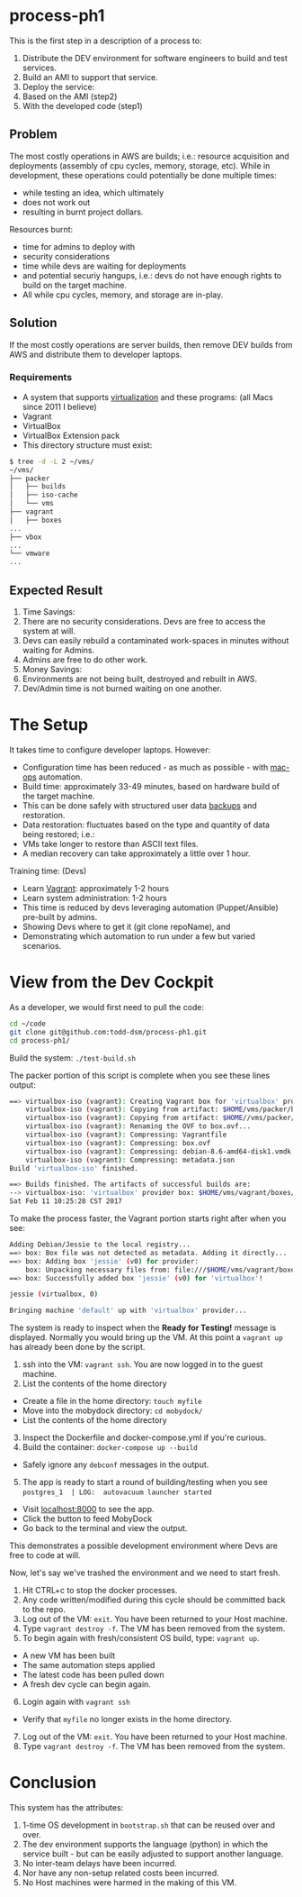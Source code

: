 # process-ph1

This is the first step in a description of a process to:

1. Distribute the DEV environment for software engineers to build and test services.
2. Build an AMI to support that service.
3. Deploy the service:
  1. Based on the AMI (step2) 
  2. With the developed code (step1) 


## Problem
The most costly operations in AWS are builds; i.e.: resource acquisition and deployments (assembly of cpu cycles, memory, storage, etc). While in development, these operations could potentially be done multiple times:
 * while testing an idea, which ultimately
 * does not work out
 * resulting in burnt project dollars.

Resources burnt:
 * time for admins to deploy with
  * security considerations
 * time while devs are waiting for deployments
  * and potential securiy hangups, i.e.: devs do not have enough rights to build on the target machine.
 * All while cpu cycles, memory, and storage are in-play.
 
## Solution
If the most costly operations are server builds, then remove DEV builds from AWS and distribute them to developer laptops.

### Requirements
* A system that supports [virtualization] and these programs: (all Macs since 2011 I believe)
 * Vagrant
 * VirtualBox
 * VirtualBox Extension pack
 * This directory structure must exist:
```bash
$ tree -d -L 2 ~/vms/
~/vms/
├── packer
│   ├── builds
│   ├── iso-cache
│   └── vms
├── vagrant
│   ├── boxes
...
├── vbox
...
└── vmware
...
```

## Expected Result
1. Time Savings:
 1. There are no security considerations. Devs are free to access the system at will.
 2. Devs can easily rebuild a contaminated work-spaces in minutes without waiting for Admins.
 3. Admins are free to do other work.
2. Money Savings:
 1. Environments are not being built, destroyed and rebuilt in AWS.
 2. Dev/Admin time is not burned waiting on one another.

# The Setup
It takes time to configure developer laptops. However: 
 * Configuration time has been reduced - as much as possible - with [mac-ops] automation.
  * Build time: approximately 33-49 minutes, based on hardware build of the target machine.
 * This can be done safely with structured user data [backups] and restoration.
  * Data restoration: fluctuates based on the type and quantity of data being restored; i.e.:
   * VMs take longer to restore than ASCII text files.
   * A median recovery can take approximately a little over 1 hour.

Training time: (Devs)
 * Learn [Vagrant]: approximately 1-2 hours
 * Learn system administration: 1-2 hours
  * This time is reduced by devs leveraging automation (Puppet/Ansible) pre-built by admins.
  * Showing Devs where to get it (git clone repoName), and
  * Demonstrating which automation to run under a few but varied scenarios.


# View from the Dev Cockpit
As a developer, we would first need to pull the code:
```bash
cd ~/code
git clone git@github.com:todd-dsm/process-ph1.git
cd process-ph1/
```

Build the system:
`./test-build.sh`

The packer portion of this script is complete when you see these lines output:
```bash
==> virtualbox-iso (vagrant): Creating Vagrant box for 'virtualbox' provider
    virtualbox-iso (vagrant): Copying from artifact: $HOME/vms/packer/builds/debian/debian-8.6-amd64-disk1.vmdk
    virtualbox-iso (vagrant): Copying from artifact: $HOME//vms/packer/builds/debian/debian-8.6-amd64.ovf
    virtualbox-iso (vagrant): Renaming the OVF to box.ovf...
    virtualbox-iso (vagrant): Compressing: Vagrantfile
    virtualbox-iso (vagrant): Compressing: box.ovf
    virtualbox-iso (vagrant): Compressing: debian-8.6-amd64-disk1.vmdk
    virtualbox-iso (vagrant): Compressing: metadata.json
Build 'virtualbox-iso' finished.

==> Builds finished. The artifacts of successful builds are:
--> virtualbox-iso: 'virtualbox' provider box: $HOME/vms/vagrant/boxes/debian/jessie-virtualbox.box
Sat Feb 11 10:25:28 CST 2017
```

To make the process faster, the Vagrant portion starts right after when you see:
```bash
Adding Debian/Jessie to the local registry...
==> box: Box file was not detected as metadata. Adding it directly...
==> box: Adding box 'jessie' (v0) for provider: 
    box: Unpacking necessary files from: file:///$HOME/vms/vagrant/boxes/debian/jessie-virtualbox.box
==> box: Successfully added box 'jessie' (v0) for 'virtualbox'!

jessie (virtualbox, 0)

Bringing machine 'default' up with 'virtualbox' provider...
```

The system is ready to inspect when the **Ready for Testing!** message is displayed. Normally you would bring up the VM. At this point a `vagrant up` has already been done by the script. 

1. ssh into the VM: `vagrant ssh`. You are now logged in to the guest machine.
2. List the contents of the home directory
 * Create a file in the home directory: `touch myfile`
 * Move into the mobydock directory: `cd mobydock/`
 * List the contents of the home directory
3. Inspect the Dockerfile and docker-compose.yml if you're curious.
4. Build the container: `docker-compose up --build`
 * Safely ignore any `debconf` messages in the output.
5. The app is ready to start a round of building/testing when you see `postgres_1  | LOG:  autovacuum launcher started`
 * Visit [localhost:8000] to see the app.
 * Click the button to feed MobyDock
  * Go back to the terminal and view the output.

This demonstrates a possible development environment where Devs are free to code at will. 

Now, let's say we've trashed the environment and we need to start fresh.

1. Hit CTRL+c to stop the docker processes.
2. Any code written/modified during this cycle should be committed back to the repo.
3. Log out of the VM: `exit`. You have been returned to your Host machine.
4. Type `vagrant destroy -f`. The VM has been removed from the system.
5. To begin again with fresh/consistent OS build, type: `vagrant up`.
 * A new VM has been built
 * The same automation steps applied
 * The latest code has been pulled down
 * A fresh dev cycle can begin again.
6. Login again with `vagrant ssh`
 * Verify that `myfile` no longer exists in the home directory.
7. Log out of the VM: `exit`. You have been returned to your Host machine.
8. Type `vagrant destroy -f`. The VM has been removed from the system.


# Conclusion
This system has the attributes:

1. 1-time OS development in `bootstrap.sh` that can be reused over and over. 
2. The dev environment supports the language (python) in which the service built - but can be easily adjusted to support another language.
3. No inter-team delays have been incurred.
4. Nor have any non-setup related costs been incurred.
5. No Host machines were harmed in the making of this VM.

[virtualization]:http://www.intel.com/content/www/us/en/virtualization/virtualization-technology/intel-virtualization-technology.html
[mac-ops]:https://github.com/todd-dsm/mac-ops
[backups]:https://github.com/todd-dsm/rsync-backups
[Vagrant]:https://www.vagrantup.com
[localhost:8000]:http://localhost:8000/seed
